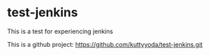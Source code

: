 # test-jenkins

This is a test for experiencing jenkins

This is a github project: https://github.com/kuttyyoda/test-jenkins.git

